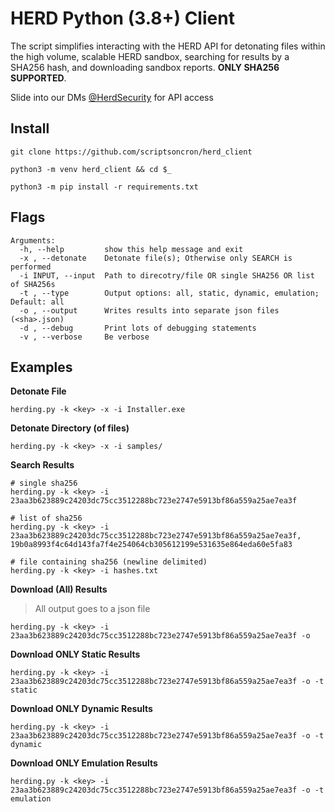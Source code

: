 # HERD Python (3.8+) Client

The script simplifies interacting with the HERD API for detonating files within the high volume, scalable HERD sandbox, searching for results by a SHA256 hash, and downloading sandbox reports. **ONLY SHA256 SUPPORTED**.

Slide into our DMs [@HerdSecurity](https://twitter.com/HerdSecurity) for API access 


## Install
```
git clone https://github.com/scriptsoncron/herd_client

python3 -m venv herd_client && cd $_

python3 -m pip install -r requirements.txt
```

## Flags
```
Arguments:
  -h, --help         show this help message and exit
  -x , --detonate    Detonate file(s); Otherwise only SEARCH is performed
  -i INPUT, --input  Path to direcotry/file OR single SHA256 OR list of SHA256s
  -t , --type        Output options: all, static, dynamic, emulation; Default: all
  -o , --output      Writes results into separate json files (<sha>.json)
  -d , --debug       Print lots of debugging statements
  -v , --verbose     Be verbose
```

## Examples
**Detonate File**
```
herding.py -k <key> -x -i Installer.exe
```

**Detonate Directory (of files)**
```
herding.py -k <key> -x -i samples/ 
```

**Search Results**
```
# single sha256
herding.py -k <key> -i 23aa3b623889c24203dc75cc3512288bc723e2747e5913bf86a559a25ae7ea3f

# list of sha256
herding.py -k <key> -i 23aa3b623889c24203dc75cc3512288bc723e2747e5913bf86a559a25ae7ea3f, 19b0a8993f4c64d143fa7f4e254064cb305612199e531635e864eda60e5fa83

# file containing sha256 (newline delimited)
herding.py -k <key> -i hashes.txt
```

**Download (All) Results**
> All output goes to a json file
```
herding.py -k <key> -i 23aa3b623889c24203dc75cc3512288bc723e2747e5913bf86a559a25ae7ea3f -o
```

**Download ONLY Static Results**
```
herding.py -k <key> -i 23aa3b623889c24203dc75cc3512288bc723e2747e5913bf86a559a25ae7ea3f -o -t static
```

**Download ONLY Dynamic Results**
```
herding.py -k <key> -i 23aa3b623889c24203dc75cc3512288bc723e2747e5913bf86a559a25ae7ea3f -o -t dynamic
```

**Download ONLY Emulation Results**
```
herding.py -k <key> -i 23aa3b623889c24203dc75cc3512288bc723e2747e5913bf86a559a25ae7ea3f -o -t emulation
```
